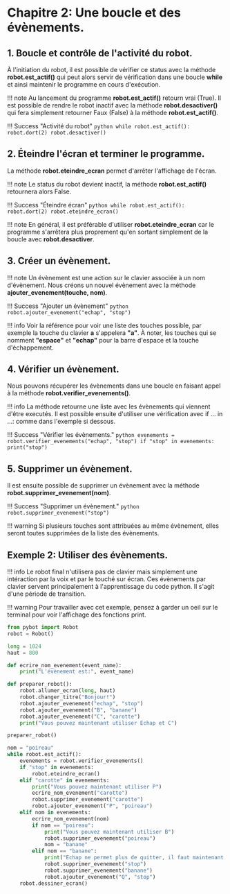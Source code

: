 # Chapitre 2: Une boucle et des évènements.

## 1. Boucle et contrôle de l'activité du robot.

À l'initiation du robot, il est possible de vérifier ce status avec la méthode **robot.est_actif()** qui peut alors servir de vérification dans une boucle **while** et ainsi maintenir le programme en cours d'exécution.

!!! note 
    Au lancement du programme **robot.est_actif()** retourn vrai (True).
    Il est possible de rendre le robot inactif avec la méthode **robot.desactiver()** qui fera simplement retourner Faux (False) à la méthode **robot.est_actif()**.

!!! Success "Activité du robot"
    ```python
    while robot.est_actif():
        robot.dort(2)
        robot.desactiver()
    ```

## 2. Éteindre l'écran et terminer le programme.

La méthode **robot.eteindre_ecran** permet d'arrêter l'affichage de l'écran.

!!! note 
    Le status du robot devient inactif, la méthode **robot.est_actif()** retournera alors False.

!!! Success "Éteindre écran"
    ```python
    while robot.est_actif():
        robot.dort(2)
        robot.eteindre_ecran()
    ```

!!! note
    En général, il est préférable d'utiliser **robot.eteindre_ecran** car le programme s'arrêtera plus proprement qu'en sortant simplement de la boucle avec **robot.desactiver**.

## 3. Créer un évènement.

!!! note
    Un évènement est une action sur le clavier associée à un nom d'évènement. Nous créons un nouvel évènement avec la méthode **ajouter_evenement(touche, nom)**.

!!! Success "Ajouter un évènement"
    ```python
    robot.ajouter_evenement("echap", "stop")
    ```

!!! info
    Voir la référence pour voir une liste des touches possible, par exemple la touche du clavier **a** s'appelera **"a"**. À noter, les touches qui se nomment **"espace"** et **"echap"** pour la barre d'espace et la touche d'échappement.

## 4. Vérifier un évènement.

Nous pouvons récupérer les évènements dans une boucle en faisant appel à la méthode **robot.verifier_evenements()**.

!!! info
    La méthode retourne une liste avec les évènements qui viennent d'être executés. Il est possible ensuite d'utiliser une vérification avec if ... in ...: comme dans l'exemple si dessous.

!!! Success "Vérifier les évènements."
    ```python
        evenements = robot.verifier_evenements("echap", "stop")
        if "stop" in evenements:
            print("stop")
    ```

## 5. Supprimer un évènement.

Il est ensuite possible de supprimer un évènement avec la méthode **robot.supprimer_evenement(nom)**.

!!! Success "Supprimer un évènement."
    ```python
        robot.supprimer_evenement("stop")
    ```

!!! warning
    Si plusieurs touches sont attribuées au même évènement, elles seront toutes supprimées de la liste des évènements.

## Exemple 2: Utiliser des évènements.

!!! info
    Le robot final n'utilisera pas de clavier mais simplement une intéraction par la voix et par le touché sur écran. Ces évènements par clavier servent principalement à l'apprentissage du code python. Il s'agit d'une période de transition.

!!! warning
    Pour travailler avec cet exemple, pensez à garder un oeil sur le terminal pour voir l'affichage des fonctions print.

```python
from pybot import Robot
robot = Robot()

long = 1024
haut = 800

def ecrire_nom_evenement(event_name):
    print("L'évènement est:", event_name)

def preparer_robot():
    robot.allumer_ecran(long, haut)
    robot.changer_titre("Bonjour!")
    robot.ajouter_evenement("echap", "stop")
    robot.ajouter_evenement("B", "banane")
    robot.ajouter_evenement("C", "carotte")
    print("Vous pouvez maintenant utiliser Echap et C")

preparer_robot()

nom = "poireau"
while robot.est_actif():
    evenements = robot.verifier_evenements()    
    if "stop" in evenements:
        robot.eteindre_ecran()
    elif "carotte" in evenements:
        print("Vous pouvez maintenant utiliser P")
        ecrire_nom_evenement("carotte")
        robot.supprimer_evenement("carotte")
        robot.ajouter_evenement("P", "poireau")
    elif nom in evenements:
        ecrire_nom_evenement(nom)
        if nom == "poireau":
            print("Vous pouvez maintenant utiliser B")
            robot.supprimer_evenement("poireau")
            nom = "banane"
        elif nom == "banane":
            print("Echap ne permet plus de quitter, il faut maintenant utiliser Q")
            robot.supprimer_evenement("stop")
            robot.supprimer_evenement("banane")
            robot.ajouter_evenement("Q", "stop")
    robot.dessiner_ecran()
```